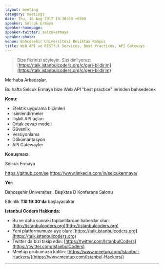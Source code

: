 ```yaml
---
layout: meeting
category: meetings
date: Thu, 10 Aug 2017 19:30:00 +0300
speaker: Selcuk Ermaya
speaker-homepage:
speaker-twitter: selcukermaya
speaker-photo:
venue: Bahcesehir Universitesi Besiktas Kampus
title: Web API ve RESTful Services, Best Practices, API Gateways
---
```


> Bize fikrinizi söyleyin. Sizi dinliyoruz: [https://talk.istanbulcoders.org/c/geri-bildirim](https://talk.istanbulcoders.org/c/geri-bildirim)

Merhaba Arkadaşlar,

Bu hafta Selcuk Ermaya bize Web API "best practice" lerinden bahsedecek

**Konu:**

- Efektik uygulama biçimleri
- İsimlendirmeler
- İlişkili API uçları
- Ortak cevap modeli
- Güvenlik
- Versiyonlama
- Dökümantasyon
- API Gatewayler

**Konuşmacı:**

Selcuk Ermaya

https://github.com/se
https://www.linkedin.com/in/selcukermaya/

**Yer:**

Bahceşehir Üniversitesi, Beşiktas D Konferans Salonu

Etkinlik __TSI 19:30'da__ başlayacaktır


**Istanbul Coders Hakkında:**

- Bu ve daha sonraki toplantilardan haberdar olun: [http://istanbulcoders.org](http://istanbulcoders.org)
- Yeni platformumuza uye olun: [https://talk.istanbulcoders.org](https://talk.istanbulcoders.org)
- Twitter da bizi takip edin: [https://twitter.com/IstanbulCoders](https://twitter.com/IstanbulCoders)
- Meetup grubumuza katilin: [https://www.meetup.com/Istanbul-Hackers/](https://www.meetup.com/Istanbul-Hackers/)

----
